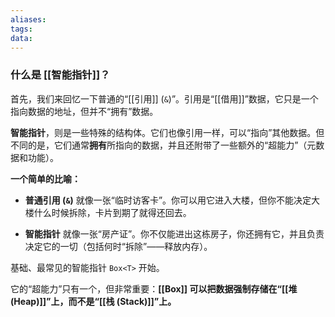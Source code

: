 ```yaml
---
aliases:
tags:
data:
---
```


### 什么是 [[智能指针]]？

首先，我们来回忆一下普通的“[[引用]] (`&`)”。引用是“[[借用]]”数据，它只是一个指向数据的地址，但并不“拥有”数据。

**智能指针**，则是一些特殊的结构体。它们也像引用一样，可以“指向”其他数据。但不同的是，它们通常**拥有**所指向的数据，并且还附带了一些额外的“超能力”（元数据和功能）。

**一个简单的比喻：**

- **普通引用 (`&`)** 就像一张“临时访客卡”。你可以用它进入大楼，但你不能决定大楼什么时候拆除，卡片到期了就得还回去。
    
- **智能指针** 就像一张“房产证”。你不仅能进出这栋房子，你还拥有它，并且负责决定它的一切（包括何时“拆除”——释放内存）。

基础、最常见的智能指针 `Box<T>` 开始。

它的“超能力”只有一个，但非常重要：**[[Box<T>]]  可以把数据强制存储在“[[堆 (Heap)]]”上，而不是“[[栈 (Stack)]]”上。**